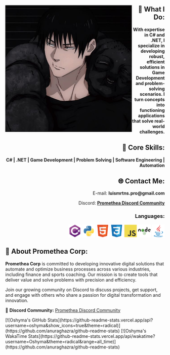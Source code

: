 <body>
  <center>
    <div>
      <img src="https://github.com/Oshyma/Oshyma/blob/main/imgToji.jpg?raw=true" align="left" width="400" height="400">
      <h2 align="right">🚀 What I Do:</h2>
      <p align="right"><strong>With expertise in C# and .NET, I specialize in developing robust, efficient solutions in Game Development and problem-solving scenarios. I turn concepts into functioning applications that solve real-world challenges.</strong></p>
      <h2 align="right">🔧 Core Skills:</h2>
      <p align="right"><strong>C# | .NET | Game Development | Problem Solving | Software Engineering | Automation</strong></p>
      <h2 align="right">🌐 Contact Me:</h2>
      <p align="right">E-mail: <strong>luismrtns.pro@gmail.com</strong></p>
      <p align="right">Discord: <strong><a href="https://discord.com/invite/2tn4q8j7sg" target="_blank">Promethea Discord Community</a></strong></p>
      <h3 align="right">Languages:</h3>
      <p align="right">
        <a href="https://www.w3schools.com/cs/index.php" target="_blank" rel="noreferrer"><img src="https://raw.githubusercontent.com/devicons/devicon/master/icons/csharp/csharp-original.svg" alt="c" width="40" height="40"/></a>
        <a href="https://www.python.org" target="_blank" rel="noreferrer"><img src="https://raw.githubusercontent.com/devicons/devicon/master/icons/python/python-original.svg" alt="c" width="40" height="40"/></a>
        <a href="https://www.w3schools.com/html/" target="_blank" rel="noreferrer"><img src="https://raw.githubusercontent.com/devicons/devicon/master/icons/html5/html5-original.svg" alt="c" width="40" height="40"/></a>
        <a href="https://www.w3schools.com/css/" target="_blank" rel="noreferrer"><img src="https://raw.githubusercontent.com/devicons/devicon/master/icons/css3/css3-original.svg" alt="c" width="40" height="40"/></a>
        <a href="https://www.w3schools.com/js/" target="_blank" rel="noreferrer"><img src="https://raw.githubusercontent.com/devicons/devicon/master/icons/javascript/javascript-original.svg" alt="c" width="40" height="40"/></a>
        <a href="https://nodejs.org/" target="_blank" rel="noreferrer"><img src="https://raw.githubusercontent.com/devicons/devicon/master/icons/nodejs/nodejs-original-wordmark.svg" alt="c" width="40" height="40"/></a>
        <a href="https://www.java.com/" target="_blank" rel="noreferrer"><img src="https://raw.githubusercontent.com/devicons/devicon/master/icons/java/java-original.svg" alt="c" width="40" height="40"/></a>
      </p>
    </div>
    <div align="left">
      <h2>🌟 About Promethea Corp:</h2>
      <p><strong>Promethea Corp</strong> is committed to developing innovative digital solutions that automate and optimize business processes across various industries, including finance and sports coaching. Our mission is to create tools that deliver value and solve problems with precision and efficiency.</p>
      <p>Join our growing community on Discord to discuss projects, get support, and engage with others who share a passion for digital transformation and innovation.</p>
      <p>💬 <strong>Discord Community:</strong> <a href="https://discord.com/invite/2tn4q8j7sg" target="_blank">Promethea Discord Community</a></p>
      [![Oshyma's GitHub Stats](https://github-readme-stats.vercel.app/api?username=oshyma&show_icons=true&theme=radical)](https://github.com/anuraghazra/github-readme-stats)
      [![Oshyma's WakaTime Stats](https://github-readme-stats.vercel.app/api/wakatime?username=Oshyma&theme=radical&range=all_time)](https://github.com/anuraghazra/github-readme-stats)
    </div>
  </center>
</body>
